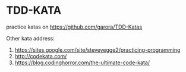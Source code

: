 # TDD-KATA
practice katas on https://github.com/garora/TDD-Katas

Other kata address:  
1. https://sites.google.com/site/steveyegge2/practicing-programming  
2. http://codekata.com/  
3. https://blog.codinghorror.com/the-ultimate-code-kata/
